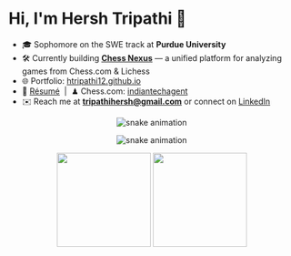 # Hi, I'm **Hersh Tripathi** 👋

- 🎓 Sophomore on the SWE track at **Purdue University**  
- 🛠️ Currently building **[Chess Nexus](https://github.com/htripathi12/chess-nexus)** — a unified platform for analyzing games from Chess.com & Lichess  
- 🌐 Portfolio: [htripathi12.github.io](https://htripathi12.github.io)  
- 📄 [Résumé](https://htripathi12.github.io/imagesAndResume/Hersh_s_Resume%20(1).pdf) &nbsp;|&nbsp; ♟ Chess.com: [indiantechagent](https://www.chess.com/member/indiantechagent)  
- ✉️ Reach me at **tripathihersh@gmail.com** or connect on [LinkedIn](https://www.linkedin.com/in/hersh-tripathi-663a47225/)  


<!-- 🐍 Contribution Snake -->
<p align="center">
  <img alt="snake animation" src="https://raw.githubusercontent.com/htripathi12/htripathi12/output/github-contribution-grid-snake.svg">
</p>

<!-- 🐍 Contribution Snake -->
<p align="center">
  <img alt="snake animation" src="https://raw.githubusercontent.com/htripathi12/htripathi12/output/github-contribution-grid-snake.svg">
</p>


<!-- 📊 Stats cards -->
<p align="center">
  <!-- Total commits & other stats -->
  <img src="https://github-readme-stats.vercel.app/api?username=htripathi12&include_all_commits=true&show_icons=true&theme=gruvbox" height="165" />
  <!-- Most-used languages -->
  <img src="https://github-readme-stats.vercel.app/api/top-langs/?username=htripathi12&layout=compact&theme=gruvbox" height="165" />
</p>
